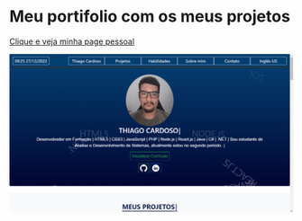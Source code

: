 # Meu portifolio com os meus projetos

[Clique e veja minha page pessoal](https://tchio1991.github.io/Meu-Portifolio/) 

![Página](https://github.com/tchio1991/Meu-Portifolio/blob/main/imagem/Web%20Site.png)

